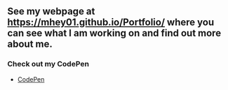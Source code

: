 ## See my webpage at https://mhey01.github.io/Portfolio/ where you can see what I am working on and find out more about me.

### Check out my CodePen

- [CodePen](https://codepen.io/mhey01/#)
